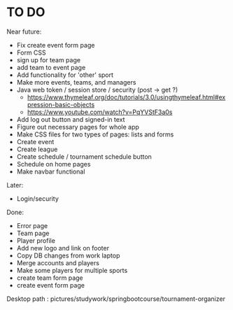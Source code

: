 TO DO
============

Near future:

- Fix create event form page
- Form CSS
- sign up for team page
- add team to event page
- Add functionality for 'other' sport
- Make more events, teams, and managers
- Java web token / session store / security (post -> get ?)
  - https://www.thymeleaf.org/doc/tutorials/3.0/usingthymeleaf.html#expression-basic-objects
  - https://www.youtube.com/watch?v=PqYVStF3a0s
- Add log out button and signed-in text
- Figure out necessary pages for whole app
- Make CSS files for two types of pages: lists and forms
- Create event
- Create league
- Create schedule / tournament schedule button
- Schedule on home pages
- Make navbar functional

Later:

- Login/security

Done:

- Error page
- Team page
- Player profile
- Add new logo and link on footer
- Copy DB changes from work laptop
- Merge accounts and players
- Make some players for multiple sports
- create team form page
- create event form page

Desktop path : pictures/studywork/springbootcourse/tournament-organizer